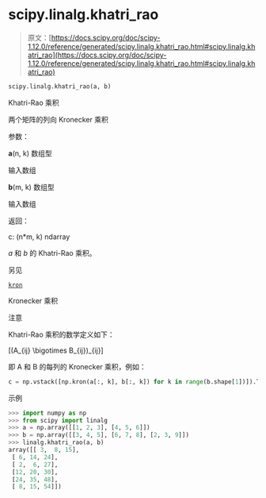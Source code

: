 # scipy.linalg.khatri_rao

> 原文：[https://docs.scipy.org/doc/scipy-1.12.0/reference/generated/scipy.linalg.khatri_rao.html#scipy.linalg.khatri_rao](https://docs.scipy.org/doc/scipy-1.12.0/reference/generated/scipy.linalg.khatri_rao.html#scipy.linalg.khatri_rao)

```py
scipy.linalg.khatri_rao(a, b)
```

Khatri-Rao 乘积

两个矩阵的列向 Kronecker 乘积

参数：

**a**(n, k) 数组型

输入数组

**b**(m, k) 数组型

输入数组

返回：

c: (n*m, k) ndarray

*a* 和 *b* 的 Khatri-Rao 乘积。

另见

[`kron`](scipy.linalg.kron.html#scipy.linalg.kron "scipy.linalg.kron")

Kronecker 乘积

注意

Khatri-Rao 乘积的数学定义如下：

\[(A_{ij} \bigotimes B_{ij})_{ij}\]

即 A 和 B 的每列的 Kronecker 乘积，例如：

```py
c = np.vstack([np.kron(a[:, k], b[:, k]) for k in range(b.shape[1])]).T 
```

示例

```py
>>> import numpy as np
>>> from scipy import linalg
>>> a = np.array([[1, 2, 3], [4, 5, 6]])
>>> b = np.array([[3, 4, 5], [6, 7, 8], [2, 3, 9]])
>>> linalg.khatri_rao(a, b)
array([[ 3,  8, 15],
 [ 6, 14, 24],
 [ 2,  6, 27],
 [12, 20, 30],
 [24, 35, 48],
 [ 8, 15, 54]]) 
```
